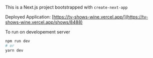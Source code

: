This is a Next.js project bootstrapped with `create-next-app`

Deployed Application: [https://tv-shows-wine.vercel.app/](https://tv-shows-wine.vercel.app/shows/8488)

To run on developement server
```bash
npm run dev
# or
yarn dev
```
